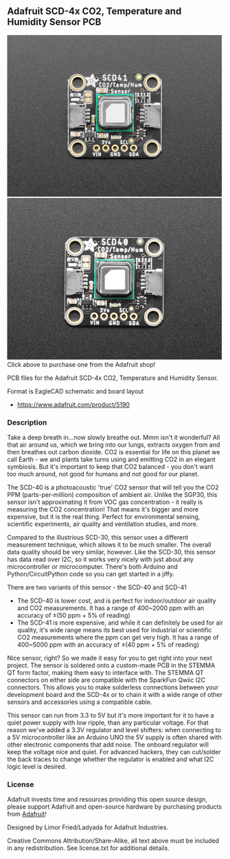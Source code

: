 ## Adafruit SCD-4x CO2, Temperature and Humidity Sensor PCB

<a href="http://www.adafruit.com/products/5190"><img src="assets/5190.jpg?raw=true" width="500px"></a><br/>
<a href="http://www.adafruit.com/products/5187"><img src="assets/5187.jpg?raw=true" width="500px"></a><br/>
Click above to purchase one from the Adafruit shop!

PCB files for the Adafruit SCD-4x CO2, Temperature and Humidity Sensor. 

Format is EagleCAD schematic and board layout
* https://www.adafruit.com/product/5190

### Description

Take a deep breath in...now slowly breathe out. Mmm isn't it wonderful? All that air around us, which we bring into our lungs, extracts oxygen from and then breathes out carbon dioxide. CO2 is essential for life on this planet we call Earth - we and plants take turns using and emitting CO2 in an elegant symbiosis. But it's important to keep that CO2 balanced - you don't want too much around, not good for humans and not good for our planet.

The SCD-40 is a photoacoustic 'true' CO2 sensor that will tell you the CO2 PPM (parts-per-million) composition of ambient air. Unlike the SGP30, this sensor isn't approximating it from VOC gas concentration - it really is measuring the CO2 concentration! That means it's bigger and more expensive, but it is the real thing. Perfect for environmental sensing, scientific experiments, air quality and ventilation studies, and more.

Compared to the illustrious SCD-30, this sensor uses a different measurement technique, which allows it to be much smaller. The overall data quality should be very similar, however. Like the SCD-30, this sensor has data read over I2C, so it works very nicely with just about any microcontroller or microcomputer. There's both Arduino and Python/CircuitPython code so you can get started in a jiffy.

There are two variants of this sensor - the SCD-40 and SCD-41

* The SCD-40 is lower cost, and is perfect for indoor/outdoor air quality and CO2 measurements. It has a range of 400~2000 ppm with an accuracy of ±(50 ppm + 5% of reading)
* The SCD-41 is more expensive, and while it can definitely be used for air quality, it's wide range means its best used for industrial or scientific CO2 measurements where the ppm can get very high. It has a range of 400~5000 ppm with an accuracy of ±(40 ppm + 5% of reading)

Nice sensor, right? So we made it easy for you to get right into your next project. The sensor is soldered onto a custom-made PCB in the STEMMA QT form factor, making them easy to interface with. The STEMMA QT connectors on either side are compatible with the SparkFun Qwiic I2C connectors. This allows you to make solderless connections between your development board and the SCD-4x or to chain it with a wide range of other sensors and accessories using a compatible cable.

This sensor can run from 3.3 to 5V but it's more important for it to have a quiet power supply with low ripple, than any particular voltage. For that reason we've added a 3.3V regulator and level shifters: when connecting to a 5V microcontroller like an Arduino UNO the 5V supply is often shared with other electronic components that add noise. The onboard regulator will keep the voltage nice and quiet. For advanced hackers, they can cut/solder the back traces to change whether the regulator is enabled and what I2C logic level is desired.

### License

Adafruit invests time and resources providing this open source design, please support Adafruit and open-source hardware by purchasing products from [Adafruit](https://www.adafruit.com)!

Designed by Limor Fried/Ladyada for Adafruit Industries.

Creative Commons Attribution/Share-Alike, all text above must be included in any redistribution. 
See license.txt for additional details.
